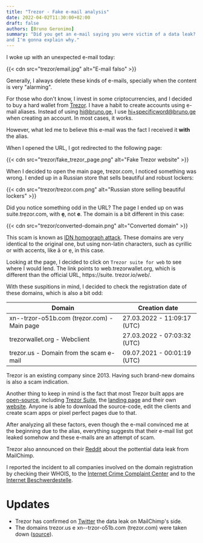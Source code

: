 ```yaml
---
title: "Trezor - Fake e-mail analysis"
date: 2022-04-02T11:30:00+02:00
draft: false
authors: [Bruno Geronimo]
summary: "Did you get an e-mail saying you were victim of a data leak? It's a fake one, 
and I'm gonna explain why."
---
```

I woke up with an unexpected e-mail today:

{{< cdn src="trezor/email.jpg" alt="E-mail falso" >}}

Generally, I always delete these kinds of e-mails, specially when the content is very "alarming".

For those who don't know, I invest in some criptocurrencies, and I decided to buy a hard wallet 
from [Trezor](https://trezor.io). I have a habit to create accounts using e-mail aliases. 
Instead of using hi@bruno.ge, I use hi+specificword@bruno.ge when creating an account. In most 
cases, it works.

However, what led me to believe this e-mail was the fact I received it **with** the alias.

When I opened the URL, I got redirected to the following page:

{{< cdn src="trezor/fake_trezor_page.png" alt="Fake Trezor website" >}}

When I decided to open the main page, trezor.com, I noticed something was wrong. I ended up in a 
Russian store that sells beautiful and robust lockers:

{{< cdn src="trezor/trezor.com.png" alt="Russian store selling beautiful lockers" >}}

Did you notice something odd in the URL? The page I ended up on was suite.trẹzor.com, with **ẹ**,
not **e**. The domain is a bit different in this case:

{{< cdn src="trezor/converted-domain.png" alt="Converted domain" >}}

This scam is known as [IDN homograph attack](https://en.wikipedia.org/wiki/IDN_homograph_attack).
These domains are very identical to the original one, but using non-latin characters, such as 
cyrillic or with accents, like ã or ẹ, in this case.

Looking at the page, I decided to click on `Trezor suite for web` to see where I would lend. The 
link points to web.trezorwallet.org, which is different than the official URL, https://suite.
trezor.io/web/.

With these suspitions in mind, I decided to check the registration date of these domains, which 
is also a bit odd:

| Domain                                      | Creation date               |
|---------------------------------------------|-----------------------------|
| xn--trzor-o51b.com (trẹzor.com) - Main page | 27.03.2022 - 11:09:17 (UTC) |
| trezorwallet.org - Webclient                | 27.03.2022 - 07:03:32 (UTC) |
| trezor.us - Domain from the scam e-mail     | 09.07.2021 - 00:01:19 (UTC) |

Trezor is an existing company since 2013. Having such brand-new domains is also a scam indication.

Another thing to keep in mind is the fact that most Trezor built apps are [open-source](https://github.com/trezor),
including [Trezor Suite](https://github.com/trezor/trezor-suite), the 
[landing page](https://github.com/trezor/trezor-suite/tree/develop/packages/suite-web-landing) 
and their own [website](https://github.com/trezor/trezor-suite/tree/develop/packages/suite-web).
Anyone is able to download the source-code, edit the clients and create scam apps or pixel 
perfect pages due to that.

After analyzing all these factors, even though the e-mail convinced me at the beginning due to 
the alias, everything suggests that their e-mail list got leaked somehow and these e-mails are 
an attempt of scam.

Trezor also announced on their [Reddit](https://www.reddit.com/r/TREZOR/comments/tv5yn9/we_are_investigating_a_potential_data_breach_of/) 
about the pottential data leak from MailChimp. 

I reported the incident to all companies involved on the domain registration by checking their 
WHOIS, to the [Internet Crime Complaint Center](https://www.ic3.gov/) and to the 
[Internet Beschwerdestelle](https://www.internet-beschwerdestelle.de/en/index.html).

# Updates

* Trezor has confirmed on [Twitter](https://twitter.com/Trezor/status/1510558771944333312) the 
  data leak on MailChimp's side.
* The domains trezor.us e xn--trzor-o51b.com (trẹzor.com) were taken down
  ([source](https://twitter.com/Trezor/status/1510602645572050949)).